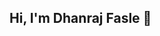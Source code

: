 ## Hi, I'm Dhanraj Fasle 👋

<!--
**dhanrajfasle/dhanrajfasle** is a ✨ _special_ ✨ repository because its `README.md` (this file) appears on your GitHub profile.

Here are some ideas to get you started:
<hr>
## 🙋‍♂️ About Me

- 🔭 I’m currently working on MERN Projects 
- 🌱 I’m currently learning * DSA and JAVA *
- - 👨‍💻 All of my projects are available at **[My Github Profile](https://github.com/dhanrajfasle)**
- 👨‍💻 LinkedIn Profile   **[inkedIn](https://www.linkedin.com/in/dhanraj-fasle-5b0b1a238?utm_source=share&utm_campaign=share_via&utm_content=profile&utm_medium=android_app)** 
<hr>
-->
